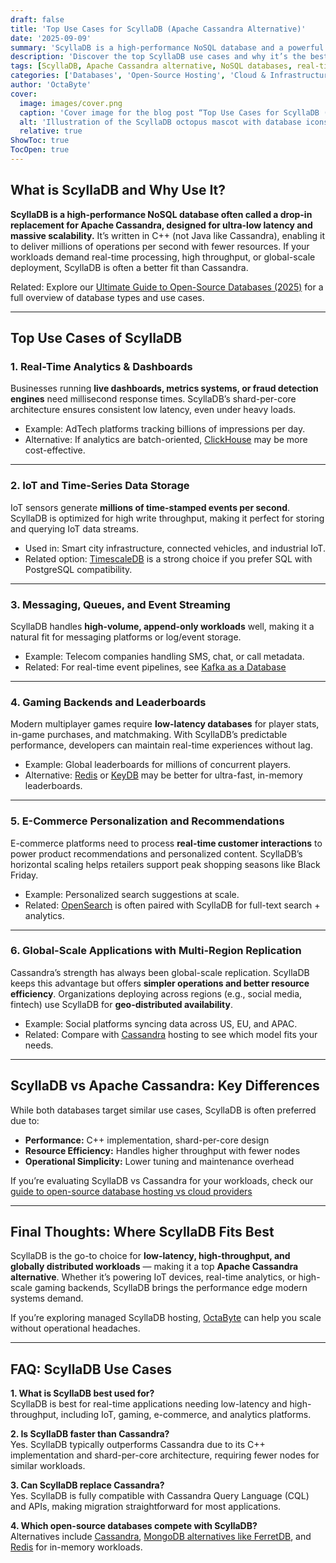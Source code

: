 ```yaml
---
draft: false
title: 'Top Use Cases for ScyllaDB (Apache Cassandra Alternative)'
date: '2025-09-09'
summary: 'ScyllaDB is a high-performance NoSQL database and a powerful Apache Cassandra alternative. This guide explores its top use cases, including real-time analytics, IoT data storage, gaming backends, e-commerce personalization, and global-scale applications. Learn how ScyllaDB delivers ultra-low latency, massive throughput, and operational efficiency for modern workloads.'
description: 'Discover the top ScyllaDB use cases and why it’s the best Apache Cassandra alternative for real-time, high-performance, and big data applications.'
tags: [ScyllaDB, Apache Cassandra alternative, NoSQL databases, real-time data, big data storage, open-source databases]
categories: ['Databases', 'Open-Source Hosting', 'Cloud & Infrastructure']
author: 'OctaByte'
cover:
  image: images/cover.png
  caption: 'Cover image for the blog post “Top Use Cases for ScyllaDB (Apache Cassandra Alternative)” featuring the ScyllaDB mascot and database icons.'
  alt: 'Illustration of the ScyllaDB octopus mascot with database icons on a blue background, representing top ScyllaDB use cases as an Apache Cassandra alternative.'
  relative: true
ShowToc: true
TocOpen: true
---
```



## What is ScyllaDB and Why Use It?  
**ScyllaDB is a high-performance NoSQL database often called a drop-in replacement for Apache Cassandra, designed for ultra-low latency and massive scalability.** It’s written in C++ (not Java like Cassandra), enabling it to deliver millions of operations per second with fewer resources. If your workloads demand real-time processing, high throughput, or global-scale deployment, ScyllaDB is often a better fit than Cassandra.  

Related: Explore our [Ultimate Guide to Open-Source Databases (2025)](/topics/open-source-databases/ultimate-guide-2025/) for a full overview of database types and use cases.  

---

## Top Use Cases of ScyllaDB  

### 1. Real-Time Analytics & Dashboards  
Businesses running **live dashboards, metrics systems, or fraud detection engines** need millisecond response times. ScyllaDB’s shard-per-core architecture ensures consistent low latency, even under heavy loads.  

- Example: AdTech platforms tracking billions of impressions per day.  
- Alternative: If analytics are batch-oriented, [ClickHouse](https://octabyte.io/fully-managed-open-source-services/databases/relational-databases/clickhouse) may be more cost-effective.  

---

### 2. IoT and Time-Series Data Storage  
IoT sensors generate **millions of time-stamped events per second**. ScyllaDB is optimized for high write throughput, making it perfect for storing and querying IoT data streams.  

- Used in: Smart city infrastructure, connected vehicles, and industrial IoT.  
- Related option: [TimescaleDB](https://octabyte.io/fully-managed-open-source-services/databases/relational-databases/timescaledb) is a strong choice if you prefer SQL with PostgreSQL compatibility.  

---

### 3. Messaging, Queues, and Event Streaming  
ScyllaDB handles **high-volume, append-only workloads** well, making it a natural fit for messaging platforms or log/event storage.  

- Example: Telecom companies handling SMS, chat, or call metadata.  
- Related: For real-time event pipelines, see [Kafka as a Database](../kafka-as-database-streaming/)

---

### 4. Gaming Backends and Leaderboards  
Modern multiplayer games require **low-latency databases** for player stats, in-game purchases, and matchmaking. With ScyllaDB’s predictable performance, developers can maintain real-time experiences without lag.  

- Example: Global leaderboards for millions of concurrent players.  
- Alternative: [Redis](https://octabyte.io/fully-managed-open-source-services/databases/nosql/redis) or [KeyDB](/topics/open-source-databases/redis-vs-valkey-vs-keydb/) may be better for ultra-fast, in-memory leaderboards.  

---

### 5. E-Commerce Personalization and Recommendations  
E-commerce platforms need to process **real-time customer interactions** to power product recommendations and personalized content. ScyllaDB’s horizontal scaling helps retailers support peak shopping seasons like Black Friday.  

- Example: Personalized search suggestions at scale.  
- Related: [OpenSearch](https://octabyte.io/fully-managed-open-source-services/databases/nosql/opensearch) is often paired with ScyllaDB for full-text search + analytics.  

---

### 6. Global-Scale Applications with Multi-Region Replication  
Cassandra’s strength has always been global-scale replication. ScyllaDB keeps this advantage but offers **simpler operations and better resource efficiency**. Organizations deploying across regions (e.g., social media, fintech) use ScyllaDB for **geo-distributed availability**.  

- Example: Social platforms syncing data across US, EU, and APAC.  
- Related: Compare with [Cassandra](https://octabyte.io/fully-managed-open-source-services/databases/nosql/cassandra) hosting to see which model fits your needs.  

---

## ScyllaDB vs Apache Cassandra: Key Differences  
While both databases target similar use cases, ScyllaDB is often preferred due to:  

- **Performance:** C++ implementation, shard-per-core design  
- **Resource Efficiency:** Handles higher throughput with fewer nodes  
- **Operational Simplicity:** Lower tuning and maintenance overhead  

If you’re evaluating ScyllaDB vs Cassandra for your workloads, check our [guide to open-source database hosting vs cloud providers](../open-source-vs-cloud-database-hosting/)

---

## Final Thoughts: Where ScyllaDB Fits Best  
ScyllaDB is the go-to choice for **low-latency, high-throughput, and globally distributed workloads** — making it a top **Apache Cassandra alternative**. Whether it’s powering IoT devices, real-time analytics, or high-scale gaming backends, ScyllaDB brings the performance edge modern systems demand.  

If you’re exploring managed ScyllaDB hosting, [OctaByte](https://octabyte.io/fully-managed-open-source-services/databases/nosql/scylladb) can help you scale without operational headaches.  

---

## FAQ: ScyllaDB Use Cases  

**1. What is ScyllaDB best used for?**  
ScyllaDB is best for real-time applications needing low-latency and high-throughput, including IoT, gaming, e-commerce, and analytics platforms.  

**2. Is ScyllaDB faster than Cassandra?**  
Yes. ScyllaDB typically outperforms Cassandra due to its C++ implementation and shard-per-core architecture, requiring fewer nodes for similar workloads.  

**3. Can ScyllaDB replace Cassandra?**  
Yes. ScyllaDB is fully compatible with Cassandra Query Language (CQL) and APIs, making migration straightforward for most applications.  

**4. Which open-source databases compete with ScyllaDB?**  
Alternatives include [Cassandra](https://octabyte.io/fully-managed-open-source-services/databases/nosql/cassandra), [MongoDB alternatives like FerretDB](../ferretdb-mongodb-alternative/), and [Redis](https://octabyte.io/fully-managed-open-source-services/databases/nosql/redis) for in-memory workloads.  

